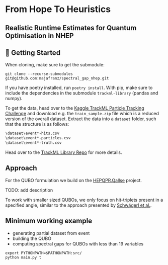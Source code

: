 # From Hope To Heuristics
## Realistic Runtime Estimates for Quantum Optimisation in NHEP

## :rocket: Getting Started

When cloning, make sure to get the submodule:
```
git clone --recurse-submodules git@github.com:majafranz/spectral_gap_nhep.git
```

If you have poetry installed, run `poetry install`.
With pip, make sure to include the dependencies in the submodule `trackml-library` (pandas and numpy).

To get the data, head over to the [Kaggle TrackML Particle Tracking Challenge](https://www.kaggle.com/c/trackml-particle-identification/data) and download e.g. the `train_sample.zip` file which is a reduced version of the overall dataset.
Extract the data into a `dataset` folder, such that the structure is as follows:
```bash
\dataset\event*-hits.csv
\dataset\event*-particles.csv
\dataset\event*-truth.csv
```
Head over to the [TrackML Library Repo](https://github.com/stroblme/trackml-library) for more details.

## Approach

For the QUBO formulation we build on the [HEPQPR.Qallse](https://github.com/derlin/hepqpr-qallse) project.

TODO: add description

To work with smaller sized QUBOs, we only focus on hit-triplets present in a specified angle, similar to the approach presented by [Schwägerl et al.](https://arxiv.org/pdf/2303.13249).

## Minimum working example

- generating partial dataset from event
- building the QUBO
- computing spectral gaps for QUBOs with less than 19 variables

```
export PYTHONPATH=$PATHONPATH:src/
python main.py t
```
